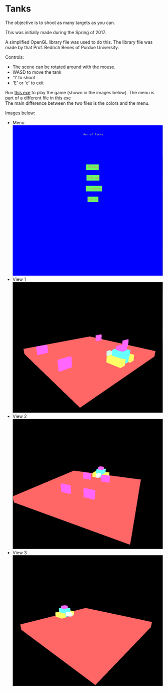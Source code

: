 # Tanks
The objective is to shoot as many targets as you can.

This was initially made during the Spring of 2017.

A simplified OpenGL library file was used to do this.
The library file was made by that Prof. Bedrich Benes of Purdue University.

Controls:
  - The scene can be rotated around with the mouse.
  - WASD to move the tank
  - '1' to shoot
  - 'E' or 'e' to exit

Run [this exe](https://github.com/VarunRamakri7/Tanks/blob/master/Tanks_Ramakrishnan_V/Debug/Ramakrishnan_V_Tanks.exe) to play the game (shown in the images below). The menu is part of a different file in [this exe](https://github.com/VarunRamakri7/Tanks/blob/master/Tanks_Ramakrishnan_V/Debug/cgt215.exe)<br/>
The main difference between the two files is the colors and the menu.

Images below:
  - Menu<br/>
  ![Menu](https://github.com/VarunRamakri7/Tanks/blob/master/Tanks_Image_Menu.png)
  - View 1<br/>
  ![Menu](https://github.com/VarunRamakri7/Tanks/blob/master/Tanks_Image_1.png)
  - View 2<br/>
  ![Menu](https://github.com/VarunRamakri7/Tanks/blob/master/Tanks_Image_2.png)
  - View 3<br/>
  ![Menu](https://github.com/VarunRamakri7/Tanks/blob/master/Tanks_Image_3.png)
